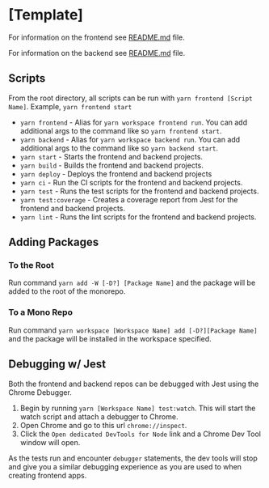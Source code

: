 # [Template]

For information on the frontend see [README.md](./frontend/README.md) file.

For information on the backend see [README.md](./backend/README.md) file.

## Scripts
From the root directory, all scripts can be run with `yarn frontend [Script Name]`. Example, `yarn frontend start`

- `yarn frontend` - Alias for `yarn workspace frontend run`. You can add additional args to the command like so `yarn frontend start`.
- `yarn backend` - Alias for `yarn workspace backend run`. You can add additional args to the command like so `yarn backend start`.
- `yarn start` - Starts the frontend and backend projects.
- `yarn build` - Builds the frontend and backend projects.
- `yarn deploy` - Deploys the frontend and backend projects
- `yarn ci` - Run the CI scripts for the frontend and backend projects.
- `yarn test` - Runs the test scripts for the frontend and backend projects.
- `yarn test:coverage` - Creates a coverage report from Jest for the frontend and backend projects.
- `yarn lint` - Runs the lint scripts for the frontend and backend projects.

## Adding Packages

### To the Root

Run command `yarn add -W [-D?] [Package Name]` and the package will be added to the root of the monorepo.

### To a Mono Repo

Run command `yarn workspace [Workspace Name] add [-D?][Package Name]` and the package will be installed in the workspace specified.

## Debugging w/ Jest

Both the frontend and backend repos can be debugged with Jest using the Chrome Debugger.

1. Begin by running `yarn [Workspace Name] test:watch`. This will start the watch script and attach a debugger to Chrome.
2. Open Chrome and go to this url `chrome://inspect`.
3. Click the `Open dedicated DevTools for Node` link and a Chrome Dev Tool window will open.

As the tests run and encounter `debugger` statements, the dev tools will stop and give you a similar debugging experience as you are used to when creating frontend apps.